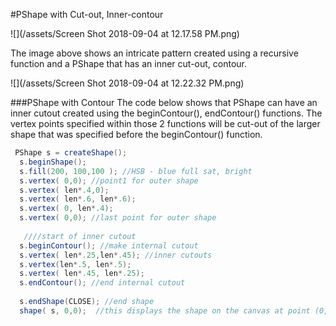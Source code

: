 #PShape with Cut-out, Inner-contour

![](/assets/Screen Shot 2018-09-04 at 12.17.58 PM.png)

The image above shows an intricate pattern created using a recursive function and a PShape that has an inner cut-out, contour.

![](/assets/Screen Shot 2018-09-04 at 12.22.32 PM.png)

###PShape with Contour
The code below shows that PShape can have an inner cutout created using the beginContour(), endContour() functions.  The vertex points specified within those 2 functions will be cut-out of the larger shape that was specified before the beginContour() function.



```java
 PShape s = createShape();
  s.beginShape();
  s.fill(200, 100,100 ); //HSB - blue full sat, bright
  s.vertex( 0,0); //point1 for outer shape
  s.vertex( len*.4,0);
  s.vertex( len*.6, len*.6);
  s.vertex( 0, len*.4);
  s.vertex( 0,0); //last point for outer shape
 
   ////start of inner cutout
  s.beginContour(); //make internal cutout 
  s.vertex( len*.25,len*.45); //inner cutouts
  s.vertex(len*.5, len*.5);
  s.vertex( len*.45, len*.25);
  s.endContour(); //end internal cutout
  
  s.endShape(CLOSE); //end shape
  shape( s, 0,0);  //this displays the shape on the canvas at point (0,0)

```

